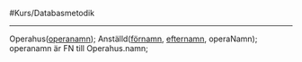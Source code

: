 #Kurs/Databasmetodik 
***
Operahus(<u>operanamn</u>);
Anställd(<u>förnamn</u>, <u>efternamn</u>, operaNamn); operanamn är FN till Operahus.namn;

